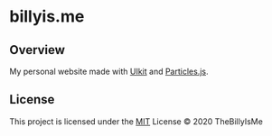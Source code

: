 # billyis.me

## Overview

My personal website made with [UIkit](https://getuikit.com/) and [Particles.js](https://github.com/VincentGarreau/particles.js/).

## License

This project is licensed under the [MIT](./LICENSE.md) License &copy; 2020 TheBillyIsMe
